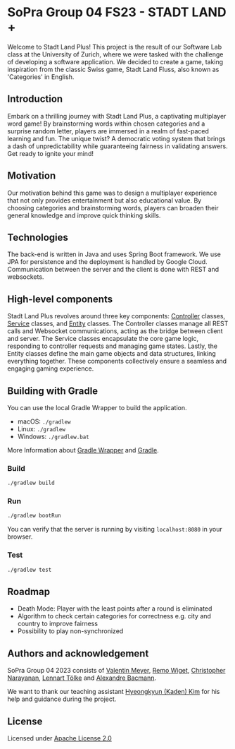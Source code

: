 # SoPra Group 04 FS23 - STADT LAND **+**

Welcome to Stadt Land Plus! This project is the result of our Software Lab class at the University of Zurich, where we were tasked with the challenge of developing a software application. We decided to create a game, taking inspiration from the classic Swiss game, Stadt Land Fluss, also known as 'Categories' in English.

## Introduction
Embark on a thrilling journey with Stadt Land Plus, a captivating multiplayer word game! By brainstorming words within chosen categories and a surprise random letter, players are immersed in a realm of fast-paced learning and fun. The unique twist? A democratic voting system that brings a dash of unpredictability while guaranteeing fairness in validating answers. Get ready to ignite your mind!
## Motivation

Our motivation behind this game was to design a multiplayer experience that not only provides entertainment but also educational value. By choosing categories and brainstorming words, players can broaden their general knowledge and improve quick thinking skills.

## Technologies

The back-end is written in Java and uses Spring Boot framework. We use JPA for persistence and the deployment is
handled by Google Cloud. Communication between the server and the client is done with REST and websockets.


## High-level components

Stadt Land Plus revolves around three key components: [Controller](https://github.com/sopra-fs23-group-4/sopra-fs23-group-04-server/tree/main/src/main/java/ch/uzh/ifi/hase/soprafs23/controller) classes, [Service](https://github.com/sopra-fs23-group-4/sopra-fs23-group-04-server/tree/main/src/main/java/ch/uzh/ifi/hase/soprafs23/service) classes, and [Entity](https://github.com/sopra-fs23-group-4/sopra-fs23-group-04-server/tree/main/src/main/java/ch/uzh/ifi/hase/soprafs23/entity) classes. The Controller classes manage all REST calls and Websocket communications, acting as the bridge between client and server. The Service classes encapsulate the core game logic, responding to controller requests and managing game states. Lastly, the Entity classes define the main game objects and data structures, linking everything together. These components collectively ensure a seamless and engaging gaming experience.

## Building with Gradle
You can use the local Gradle Wrapper to build the application.
-   macOS: `./gradlew`
-   Linux: `./gradlew`
-   Windows: `./gradlew.bat`

More Information about [Gradle Wrapper](https://docs.gradle.org/current/userguide/gradle_wrapper.html) and [Gradle](https://gradle.org/docs/).

### Build

```bash
./gradlew build
```

### Run

```bash
./gradlew bootRun
```

You can verify that the server is running by visiting `localhost:8080` in your browser.

### Test

```bash
./gradlew test
```

## Roadmap

- Death Mode: Player with the least points after a round is eliminated
- Algorithm to check certain categories for correctness e.g. city and country to improve fairness
- Possibility to play non-synchronized


## Authors and acknowledgement

SoPra Group 04 2023 consists of [Valentin Meyer](https://github.com/VaLeoMe), [Remo Wiget](https://github.com/wigeto), [Christopher Narayanan](https://github.com/Queentaker), [Lennart Tölke](https://github.com/LexuTros) and [Alexandre Bacmann](https://github.com/ABacmann).

We want to thank our teaching assistant [Hyeongkyun (Kaden) Kim](https://github.com/hk-kaden-kim) for his help and guidance during the project.

## License

Licensed under [Apache License 2.0](https://github.com/sopra-fs23-group-4/sopra-fs23-group-04-server/blob/main/LICENSE)
